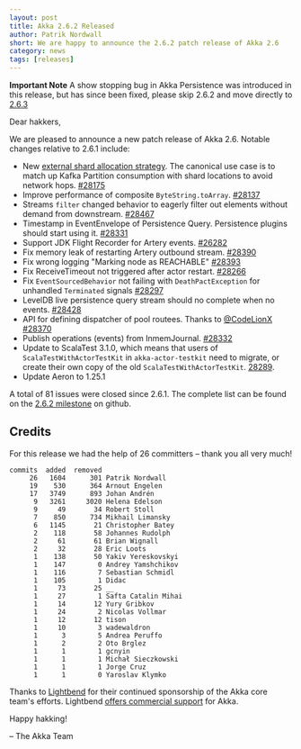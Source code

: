 ```yaml
---
layout: post
title: Akka 2.6.2 Released
author: Patrik Nordwall
short: We are happy to announce the 2.6.2 patch release of Akka 2.6
category: news
tags: [releases]
---
```


**Important Note** A show stopping bug in Akka Persistence was introduced in this release, but has since been fixed, please skip 2.6.2 and move directly to [2.6.3](https://akka.io/blog/news/2020/01/28/akka-2.6.3-released.html)

Dear hakkers,

We are pleased to announce a new patch release of Akka 2.6. Notable changes relative to 2.6.1 include:

* New [external shard allocation strategy](https://doc.akka.io/docs/akka/current/typed/cluster-sharding.html#external-shard-allocation). The canonical use case is to match up Kafka Partition consumption with shard locations to avoid network hops. [#28175](https://github.com/akka/akka/issues/28175)
* Improve performance of composite `ByteString.toArray`. [#28137](https://github.com/akka/akka/issues/28137)
* Streams `filter` changed behavior to eagerly filter out elements without demand from downstream. [#28467](https://github.com/akka/akka/pull/28467)
* Timestamp in EventEnvelope of Persistence Query. Persistence plugins should start using it. [#28331](https://github.com/akka/akka/issues/28331)
* Support JDK Flight Recorder for Artery events. [#26282](https://github.com/akka/akka/issues/26282)
* Fix memory leak of restarting Artery outbound stream. [#28390](https://github.com/akka/akka/issues/28390)
* Fix wrong logging "Marking node as REACHABLE" [#28393](https://github.com/akka/akka/issues/28393)
* Fix ReceiveTimeout not triggered after actor restart. [#28266](https://github.com/akka/akka/issues/28266)
* Fix `EventSourcedBehavior` not failing with `DeathPactException` for unhandled `Terminated` signals [#28297](https://github.com/akka/akka/issues/28297)
* LevelDB live persistence query stream should no complete when no events. [#28428](https://github.com/akka/akka/issues/28428)
* API for defining dispatcher of pool routees. Thanks to [@CodeLionX](https://github.com/CodeLionX) [#28370](https://github.com/akka/akka/issues/28370)
* Publish operations (events) from InmemJournal. [#28332](https://github.com/akka/akka/pull/28332)
* Update to ScalaTest 3.1.0, which means that users of `ScalaTestWithActorTestKit` in `akka-actor-testkit` need to migrate, or create their own copy of the old `ScalaTestWithActorTestKit`. [28289](https://github.com/akka/akka/issues/28289).
* Update Aeron to 1.25.1 

A total of 81 issues were closed since 2.6.1. The complete list can be found on the [2.6.2 milestone](https://github.com/akka/akka/milestone/157?closed=1) on github.

## Credits

For this release we had the help of 26 committers – thank you all very much!

```
commits  added  removed
     26   1604      301 Patrik Nordwall
     19    530      364 Arnout Engelen
     17   3749      893 Johan Andrén
      9   3261     3020 Helena Edelson
      9     49       34 Robert Stoll
      7    850      734 Mikhail Limansky
      6   1145       21 Christopher Batey
      2    118       58 Johannes Rudolph
      2     61       61 Brian Wignall
      2     32       28 Eric Loots
      1    138       50 Yakiv Yereskovskyi
      1    147        0 Andrey Yamshchikov
      1    116        7 Sebastian Schmidl
      1    105        1 Didac
      1     73       25 __
      1     27        1 Safta Catalin Mihai
      1     14       12 Yury Gribkov
      1     24        2 Nicolas Vollmar
      1     12       12 tison
      1     10        3 wadewaldron
      1      3        5 Andrea Peruffo
      1      2        2 Oto Brglez
      1      1        1 gcnyin
      1      1        1 Michał Sieczkowski
      1      1        1 Jorge Cruz
      1      1        0 Yaroslav Klymko
```

Thanks to [Lightbend](https://www.lightbend.com/) for their continued sponsorship of the Akka core team's efforts. Lightbend [offers commercial support](https://www.lightbend.com/lightbend-platform-subscription) for Akka.

Happy hakking!

– The Akka Team
